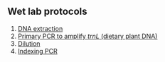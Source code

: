 ## Wet lab protocols

1. [DNA extraction](https://github.com/bpetrone/trnL-pipeline/blob/master/protocols/1_dna_extraction.md) 
2. [Primary PCR to amplify *trnL* (dietary plant DNA)](https://github.com/bpetrone/trnL-pipeline/blob/master/protocols/2_primary_pcr.md)   
3. [Dilution](https://github.com/bpetrone/trnL-pipeline/blob/master/protocols/3_dilution.md) 
4. [Indexing PCR](https://github.com/bpetrone/trnL-pipeline/blob/master/protocols/4_indexing_pcr.md) 
